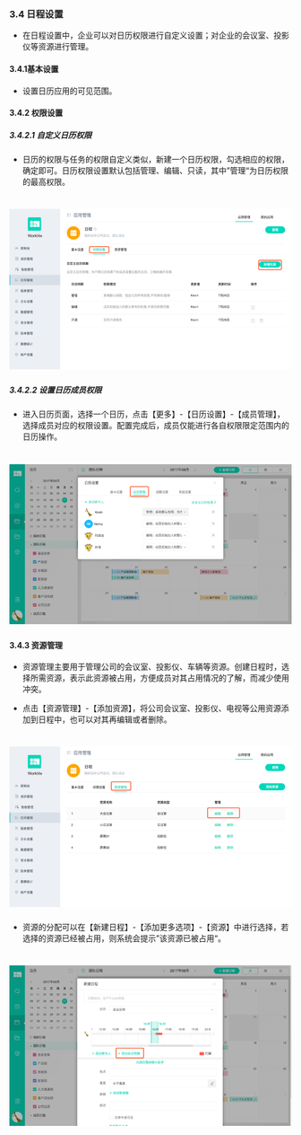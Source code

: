 ### 3.4 日程设置
* 在日程设置中，企业可以对日历权限进行自定义设置；对企业的会议室、投影仪等资源进行管理。

#### 3.4.1基本设置
* 设置日历应用的可见范围。

#### 3.4.2 权限设置

##### 3.4.2.1 自定义日历权限

* 日历的权限与任务的权限自定义类似，新建一个日历权限，勾选相应的权限，确定即可。日历权限设置默认包括管理、编辑、只读，其中”管理“为日历权限的最高权限。

# ![](/assets/3.4.2.1自定义日历权限.png)

##### 3.4.2.2 设置日历成员权限

* 进入日历页面，选择一个日历，点击【更多】-【日历设置】-【成员管理】，选择成员对应的权限设置。配置完成后，成员仅能进行各自权限限定范围内的日历操作。

# ![](/assets/3.4.2.2设置日历成员权限.png)

#### 3.4.3 资源管理

* 资源管理主要用于管理公司的会议室、投影仪、车辆等资源。创建日程时，选择所需资源，表示此资源被占用，方便成员对其占用情况的了解，而减少使用冲突。

* 点击【资源管理】-【添加资源】，将公司会议室、投影仪、电视等公用资源添加到日程中，也可以对其再编辑或者删除。

# ![](/assets/3.4.3资源管理.png)

* 资源的分配可以在【新建日程】-【添加更多选项】-【资源】中进行选择，若选择的资源已经被占用，则系统会提示”该资源已被占用“。

# ![](/assets/3.4.3资源管理2.png)